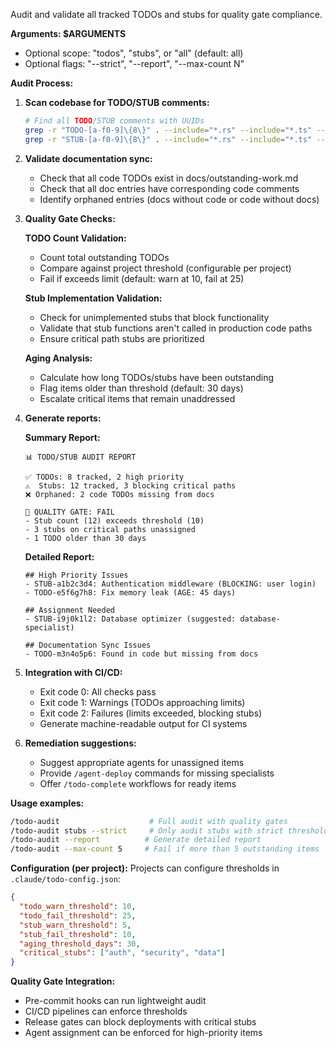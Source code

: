 Audit and validate all tracked TODOs and stubs for quality gate compliance.

**Arguments: $ARGUMENTS**
- Optional scope: "todos", "stubs", or "all" (default: all)
- Optional flags: "--strict", "--report", "--max-count N"

**Audit Process:**

1. **Scan codebase for TODO/STUB comments:**
   ```bash
   # Find all TODO/STUB comments with UUIDs
   grep -r "TODO-[a-f0-9]\{8\}" . --include="*.rs" --include="*.ts" --include="*.py" --include="*.js"
   grep -r "STUB-[a-f0-9]\{8\}" . --include="*.rs" --include="*.ts" --include="*.py" --include="*.js"
   ```

2. **Validate documentation sync:**
   - Check that all code TODOs exist in docs/outstanding-work.md
   - Check that all doc entries have corresponding code comments
   - Identify orphaned entries (docs without code or code without docs)

3. **Quality Gate Checks:**
   
   **TODO Count Validation:**
   - Count total outstanding TODOs
   - Compare against project threshold (configurable per project)
   - Fail if exceeds limit (default: warn at 10, fail at 25)
   
   **Stub Implementation Validation:**
   - Check for unimplemented stubs that block functionality
   - Validate that stub functions aren't called in production code paths
   - Ensure critical path stubs are prioritized
   
   **Aging Analysis:**
   - Calculate how long TODOs/stubs have been outstanding
   - Flag items older than threshold (default: 30 days)
   - Escalate critical items that remain unaddressed

4. **Generate reports:**
   
   **Summary Report:**
   ```
   📊 TODO/STUB AUDIT REPORT
   
   ✅ TODOs: 8 tracked, 2 high priority
   ⚠️  Stubs: 12 tracked, 3 blocking critical paths
   ❌ Orphaned: 2 code TODOs missing from docs
   
   🚨 QUALITY GATE: FAIL
   - Stub count (12) exceeds threshold (10)
   - 3 stubs on critical paths unassigned
   - 1 TODO older than 30 days
   ```
   
   **Detailed Report:**
   ```
   ## High Priority Issues
   - STUB-a1b2c3d4: Authentication middleware (BLOCKING: user login)
   - TODO-e5f6g7h8: Fix memory leak (AGE: 45 days)
   
   ## Assignment Needed
   - STUB-i9j0k1l2: Database optimizer (suggested: database-specialist)
   
   ## Documentation Sync Issues  
   - TODO-m3n4o5p6: Found in code but missing from docs
   ```

5. **Integration with CI/CD:**
   - Exit code 0: All checks pass
   - Exit code 1: Warnings (TODOs approaching limits)
   - Exit code 2: Failures (limits exceeded, blocking stubs)
   - Generate machine-readable output for CI systems

6. **Remediation suggestions:**
   - Suggest appropriate agents for unassigned items
   - Provide `/agent-deploy` commands for missing specialists
   - Offer `/todo-complete` workflows for ready items

**Usage examples:**
```bash
/todo-audit                    # Full audit with quality gates
/todo-audit stubs --strict     # Only audit stubs with strict thresholds  
/todo-audit --report          # Generate detailed report
/todo-audit --max-count 5     # Fail if more than 5 outstanding items
```

**Configuration (per project):**
Projects can configure thresholds in `.claude/todo-config.json`:
```json
{
  "todo_warn_threshold": 10,
  "todo_fail_threshold": 25,
  "stub_warn_threshold": 5,
  "stub_fail_threshold": 10,
  "aging_threshold_days": 30,
  "critical_stubs": ["auth", "security", "data"]
}
```

**Quality Gate Integration:**
- Pre-commit hooks can run lightweight audit
- CI/CD pipelines can enforce thresholds
- Release gates can block deployments with critical stubs
- Agent assignment can be enforced for high-priority items